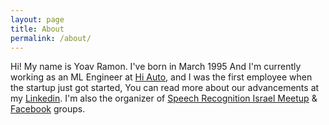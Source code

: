 ```yaml
---
layout: page
title: About
permalink: /about/
---
```


Hi! My name is Yoav Ramon.
I've born in March 1995 And I'm currently working as an ML Engineer at [Hi Auto](hi.auto), and I was the first employee when the startup just got started, You can read more about our advancements at my [Linkedin](https://www.linkedin.com/in/yoav-ramon-611718174/). I'm also the organizer of [Speech Recognition Israel Meetup](https://www.meetup.com/Speech-Recognition-Israel/) & [Facebook](https://www.facebook.com/groups/461707137729175/) groups.
